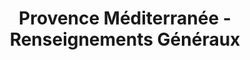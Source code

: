---
ref: sol-121-0045
title: "Provence Méditerranée - Renseignements Généraux"
author_name: ["unknown author"]
publisher: ["Ministère des Travaux Publics, des Transports et du Tourisme"]
year: "unknown date"
origin: ["France"]
formats: ["brochure"]
disciplines: [graphic-design]
tags: ["Expo 58"]
layout: artifact
status: ["scan"]
published: false
int_published: false
image_count:
date_added: 2023-06-16
batch: 58/france/1
---
